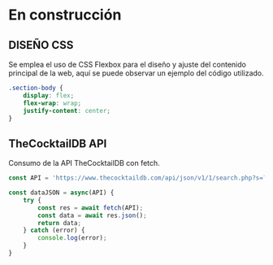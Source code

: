 # En construcción

## DISEÑO CSS
Se emplea el uso de CSS Flexbox para el diseño y ajuste del contenido principal de la web, aquí se puede observar un ejemplo del código utilizado. 

```css
.section-body {
    display: flex;
    flex-wrap: wrap;
    justify-content: center;
}
```

## TheCocktailDB API

Consumo de la API TheCocktailDB con fetch.

```js 
const API = 'https://www.thecocktaildb.com/api/json/v1/1/search.php?s=?';

const dataJSON = async(API) {
    try {
        const res = await fetch(API);
        const data = await res.json();
        return data;
    } catch (error) {
        console.log(error);
    }
}
```